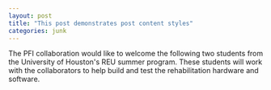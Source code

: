 ```yaml
---
layout: post
title: "This post demonstrates post content styles"
categories: junk
---
```


The PFI collaboration would like to welcome the following two students from the University of Houston's REU summer program. These students will work with the collaborators to help build and test the rehabilitation hardware and software.

